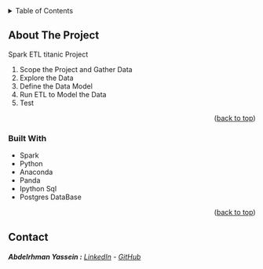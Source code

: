 <div id="top"></div>





<!-- TABLE OF CONTENTS -->
<details>
  <summary>Table of Contents</summary>
  <ol>
    <li>
      <a href="#about-the-project">About The Project</a>
      <ul>
        <li><a href="#built-with">Built With</a></li>
      </ul>
    </li>
    <li><a href="#contact">Contact</a></li>
  </ol>
</details>



<!-- ABOUT THE PROJECT -->
## About The Project


Spark ETL titanic Project <br/>
 1. Scope the Project and Gather Data
 2. Explore the Data
 3. Define the Data Model
 4. Run ETL to Model the Data
 5. Test 

<p align="right">(<a href="#top">back to top</a>)</p>



### Built With

* Spark
* Python
* Anaconda
* Panda
* Ipython Sql
* Postgres DataBase

<p align="right">(<a href="#top">back to top</a>)</p>




## Contact

######  **Abdelrhman Yassein  :**  [LinkedIn](https://www.linkedin.com/in/Abdelrhman-Yassein/) - [GitHub](https://github.com/Abdelrhman-Yassein?tab=repositories)






